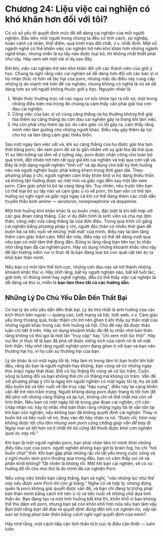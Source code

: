# Chương 24: Liệu việc cai nghiện có khó khăn hơn đối với tôi?

Có vô số yếu tố quyết định mức độ dễ dàng cai nghiện của mỗi người nghiện. Đầu tiên, mỗi người trong chúng ta đều có tính cách, sự nghiệp, hoàn cảnh cá nhân, thời điểm, quá trình trao đổi chất, v.v. nhất định. Một số ngành nghề có thể khiến việc cai nghiện trở nên khó khăn hơn những ngành nghề khác, nhưng miễn là sự tẩy não được loại bỏ, thì không nhất thiết phải như vậy. Hãy xem xét một vài ví dụ sau đây.

Đôi khi, việc cai nghiện trở nên khó khăn đối với các thành viên của giới y học. Chúng ta nghĩ rằng việc cai nghiện sẽ dễ dàng hơn đối với các bác sĩ vì họ nhận thức rõ hơn về tác hại của porn, nhưng mặc dù điều này cung cấp những lý do mạnh mẽ hơn để cai nghiện, nhưng không có nghĩa là nó sẽ dễ dàng hơn so với người không thuộc giới y học. Nguyên nhân là

1. Nhận thức thường trực về các nguy cơ sức khỏe tạo ra nỗi sợ, một trong những điều kiện mà trong đó chúng ta cảm thấy cần phải giải tỏa cơn đau cai nghiện.
2. Công việc của bác sĩ vô cùng căng thẳng và họ thường không thể giải tỏa thêm sự căng thẳng do cơn đau cai nghiện gây ra trong khi làm việc.
3. Họ còn phải chịu thêm áp lực do cảm giác có lỗi gây ra, cảm thấy rằng mình nên làm gương cho những người khác. Điều này gây thêm áp lực cho họ và làm tăng cảm giác thiếu thốn.

Sau một ngày làm việc vất vả, khi sự căng thẳng của họ được giải tỏa tạm thời bằng porn, lần xem porn đó sẽ bị gắn nhầm với sự giải tỏa đã trải qua. Vì sự liên tưởng sai lầm về ý tưởng này, porn được nhận công cho toàn bộ quá trình, đột nhiên trở nên rất quý giá khi cai nghiện và trải qua cơn vật vã. Đây là một dạng người nghiện "tình cờ" và áp dụng cho bất kỳ tình huống nào mà người nghiện buộc phải kiêng khem trong thời gian dài. Theo phương pháp ý chí, người nghiện cảm thấy khốn khổ vì họ đang thiếu thốn và không tận hưởng được sự mệt mỏi và giấc ngủ đến sau một lần xem porn. Cảm giác *phải từ bỏ* lại càng tăng lên. Tuy nhiên, nếu trước tiên bạn có thể loại bỏ sự tẩy não và cảm giác ủ rũ về porn, thì bạn vẫn có thể tận hưởng sự nghỉ ngơi và giấc ngủ ngay cả khi cơ thể đang thèm các chất dẫn truyền thần kinh amine — serotonin, norepinephrine và dopamine.

Một tình huống khó khăn khác là sự buồn chán, đặc biệt là khi kết hợp với các giai đoạn căng thẳng. Các ví dụ điển hình là sinh viên và cha mẹ đơn thân, công việc vừa căng thẳng lại vừa đơn điệu. Trong quá trình cố gắng cai nghiện bằng phương pháp ý chí, người độc thân có nhiều thời gian để buồn bã và tiếc nuối về những ‘mất mát’ của mình, điều này lại làm tăng thêm cảm giác trầm cảm. Một lần nữa, điều này có thể dễ dàng vượt qua nếu bạn có một tâm thế đúng đắn. Đừng lo lắng rằng bạn liên tục bị nhắc nhở rằng bạn đã cai nghiện porn. Hãy sử dụng những khoảnh khắc như vậy để tận hưởng niềm vui vì thực tế là bạn đang loại bỏ con quái vật tàn ác ra khỏi bản thân mình.

Nếu bạn có một tâm thế tích cực, những cơn đau này sẽ trở thành những khoảnh khắc thú vị. Hãy nhớ rằng, bất kỳ người nghiện nào, bất kể tuổi tác, giới tính, trí thông minh hay nghề nghiệp, đều có thể thấy việc cai nghiện là dễ dàng và thú vị, miễn là **bạn làm theo tất cả các hướng dẫn.**

## Những Lý Do Chủ Yếu Dẫn Đến Thất Bại

Có hai lý do chủ yếu dẫn đến thất bại. Lý do thứ nhất là ảnh hưởng của các kích thích bên ngoài — quảng cáo, lướt mạng xã hội, lướt web, v.v. Cảm giác yếu lòng thoáng quá, hoặc thậm chí trở nên ghen tị khi thấy sự thân mật của những người khác trong các tình huống xã hội. Chủ đề này đã được thảo luận chi tiết ở trên. Hãy sử dụng khoảnh khắc đó để tự nhắc nhở bản thân rằng không có thứ gọi là một lần "truy cập" hay "chỉ xem một lúc thôi". Hãy vui lên vì thực tế là bạn đã phá vỡ được xiềng xích của cảnh nô lệ về mặt tinh thần. Hãy nhớ rằng người nghiện porn đang ghen tị với bạn và bạn nên thương hại họ, vì họ cần sự thương hại của bạn.

Lý do khác là có một ngày tồi tệ. Hãy làm rõ trong tâm trí bạn trước khi bắt đầu, rằng dù bạn là người nghiện hay không, bạn cũng sẽ có những ngày this (này) ngày that (kia). Đời có lúc thăng thì cũng sẽ có lúc trầm. Cuộc sống là tương đối và bạn không thể chỉ có thăng mà không có trầm. Vấn đề với phương pháp ý chí là ngay khi người nghiện có một ngày tồi tệ, họ sẽ bắt đầu buồn bã và tiếc nuối về lần truy cập "hậu cung", điều này lại càng khiến vấn đề trở nên trầm trọng. Người không dùng porn được trang bị tốt hơn để đối phó với những căng thẳng và áp lực, không chỉ về thể chất mà còn về tinh thần. Nếu bạn có một ngày tồi tệ trong giai đoạn cai nghiện, chỉ cần chấp nhận nó; hãy tự nhắc nhở bản thân rằng những ngày tồi tệ vẫn tồn tại khi bạn còn nghiện, nếu không bạn đã không quyết định cai nghiện. Thay vì buồn bã và tiếc nuối về nó, thay vào đó hãy nhận ra nó: *"Được rồi, hôm nay không được tốt cho lắm nhưng xem porn cũng chẳng giúp vấn đề bay đi. Ngày mai sẽ tốt hơn và ít nhất thì tôi cũng đã thoát được khỏi cơn nghiện quái ác này rồi."*

Khi bạn là một người nghiện porn, bạn phải chặn tâm trí mình khỏi những điều tiêu cực của porn. người nghiện không bao giờ bị brain fog, họ chỉ "hơi buồn chút" thôi. Khi bạn gặp phải những rắc rối tất yếu trong cuộc sống và ý nghĩ muốn xem porn thoáng qua trong đầu, bạn có cảm thấy vui vẻ và phấn khởi không? Tất nhiên là không rồi. Một khi bạn cai nghiện, sẽ có xu hướng đổ lỗi cho mọi thứ là do mình đã cai nghiện Porn

Nếu công việc khiến bạn căng thẳng, bạn sẽ nghĩ, *"vào những lúc như thế này nếu được xem Porn thì còn gì bằng."* Nghe có vẻ hợp lý, nhưng đừng quên là porn không giải quyết được vấn đề, và bạn chỉ đang tự trừng phạt bản thân mình bằng cách trở nên ủ rũ và tiếc nuối về những chỗ dựa tinh thần ảo. Bạn đang tạo ra một tình huống bất khả thi, khốn khổ vì bạn không thể thủ dâm với porn, nhưng bạn sẽ còn khốn khổ hơn nữa nếu bạn làm vậy. *Bạn biết rằng bạn đã đưa ra quyết định đúng đắn khi cai nghiện nó, vậy tại sao lại trừng phạt bản thân bằng cách nghi ngờ quyết định của mình?*

Hãy nhớ rằng, một cách tiếp cận tinh thần tích cực là điều cần thiết — luôn luôn.

